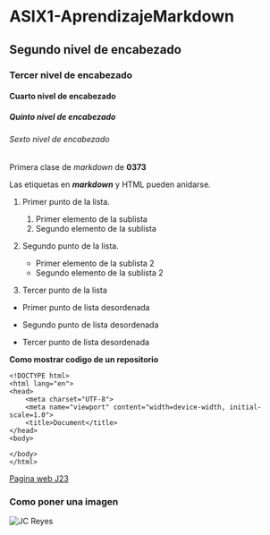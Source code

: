 # ASIX1-AprendizajeMarkdown
## Segundo nivel de encabezado
### Tercer nivel de encabezado
#### Cuarto nivel de encabezado
##### Quinto nivel de encabezado
###### Sexto nivel de encabezado



Primera clase de *markdown* de __0373__

Las etiquetas en **_markdown_** y HTML pueden anidarse.

1. Primer punto de la lista.
   1. Primer elemento de la sublista
   2. Segundo elemento de la sublista
2. Segundo punto de la lista.
   * Primer elemento de la sublista 2
   * Segundo elemento de la sublista 2

3. Tercer punto de la lista

* Primer punto de lista desordenada
- Segundo punto de lista desordenada
+ Tercer punto de lista desordenada


**Como mostrar codigo de un repositorio**
```
<!DOCTYPE html>
<html lang="en">
<head>
    <meta charset="UTF-8">
    <meta name="viewport" content="width=device-width, initial-scale=1.0">
    <title>Document</title>
</head>
<body>
    
</body>
</html>
```


[Pagina web J23](https://www.fje.edu/ca/jesuites-bellvitge "Jesuites Bellvitge")


### Como poner una imagen

![JC Reyes](C:\Users\irons\Documents\repositorios\ASIX1-AprendizajeMarkdown\img\JCRAYAS.jpg)
